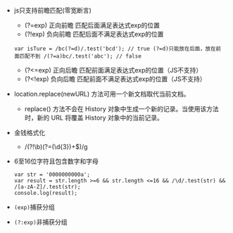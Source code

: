* js只支持前瞻匹配(零宽断言)
    - (?=exp) 正向前瞻 匹配后面满足表达式exp的位置
    - (?!exp) 负向前瞻 匹配后面不满足表达式exp的位置
    ```
    var isTure = /bc(?=d)/.test('bcd'); // true (?=d)只能放在后面，放在前面匹配不到 /(?=a)bc/.test('abc'); // false
    ```
    - (?<=exp) 正向后瞻 匹配前面满足表达式exp的位置（JS不支持）
    - (?<!exp) 负向后瞻 匹配前面不满足表达式exp的位置（JS不支持）
* location.replace(newURL) 方法可用一个新文档取代当前文档。
    - replace() 方法不会在 History 对象中生成一个新的记录。当使用该方法时，新的 URL 将覆盖 History 对象中的当前记录。
* 金钱格式化
    - /(?!\b)(?=(\d{3})+$)/g
* 6至16位字符且包含数字和字母
    ```
    var str = '0000000000a';
    var result = str.length >=6 && str.length <=16 && /\d/.test(str) && /[a-zA-Z]/.test(str);
    console.log(result);
    ```

* ```(exp)```捕获分组
* ```(?:exp)```非捕获分组
